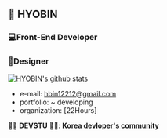 ## 🎃 HYOBIN

### 💻Front-End Developer
### 🎨Designer
[![HYOBIN's github stats](https://github-readme-stats.vercel.app/api?username=hbin12212&count_private=true&show_icons=true&theme=nightowl)](https://github.com/anuraghazra/github-readme-stats)

- e-mail: hbin12212@gmail.com
- portfolio: ~ developing
- organization: [22Hours]

🙋‍♀️ **DEVSTU** 🙋‍♂️: [**Korea devloper's community**](https://devstu.co.kr)
<!--
**sg05138/sg05138** is a ✨ _special_ ✨ repository because its `README.md` (this file) appears on your GitHub profile.

-->
